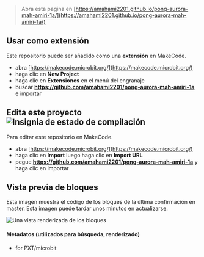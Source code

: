 
> Abra esta pagina en [https://amahami2201.github.io/pong-aurora-mah-amiri-1a/](https://amahami2201.github.io/pong-aurora-mah-amiri-1a/)

## Usar como extensión

Este repositorio puede ser añadido como una **extensión** en MakeCode.

* abra [https://makecode.microbit.org/](https://makecode.microbit.org/)
* haga clic en **New Project**
* haga clic en **Extensiones** en el menú del engranaje
* buscar **https://github.com/amahami2201/pong-aurora-mah-amiri-1a** e importar

## Edita este proyecto ![Insignia de estado de compilación](https://github.com/amahami2201/pong-aurora-mah-amiri-1a/workflows/MakeCode/badge.svg)

Para editar este repositorio en MakeCode.

* abra [https://makecode.microbit.org/](https://makecode.microbit.org/)
* haga clic en **Import** luego haga clic en **Import URL**
* pegue **https://github.com/amahami2201/pong-aurora-mah-amiri-1a** y haga clic en importar

## Vista previa de bloques

Esta imagen muestra el código de los bloques de la última confirmación en master.
Esta imagen puede tardar unos minutos en actualizarse.

![Una vista renderizada de los bloques](https://github.com/amahami2201/pong-aurora-mah-amiri-1a/raw/master/.github/makecode/blocks.png)

#### Metadatos (utilizados para búsqueda, renderizado)

* for PXT/microbit
<script src="https://makecode.com/gh-pages-embed.js"></script><script>makeCodeRender("{{ site.makecode.home_url }}", "{{ site.github.owner_name }}/{{ site.github.repository_name }}");</script>
